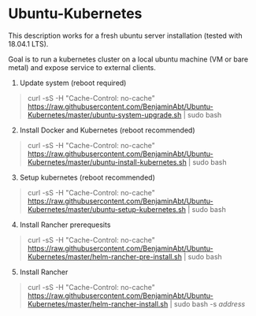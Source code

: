 # Ubuntu-Kubernetes

This description works for a fresh ubuntu server installation (tested with 18.04.1 LTS).

Goal is to run a kubernetes cluster on a local ubuntu machine (VM or bare metal) and expose service to external clients.

1) Update system (reboot required)
> curl -sS -H "Cache-Control: no-cache"  https://raw.githubusercontent.com/BenjaminAbt/Ubuntu-Kubernetes/master/ubuntu-system-upgrade.sh | sudo bash

2) Install Docker and Kubernetes (reboot recommended)
> curl -sS -H "Cache-Control: no-cache"  https://raw.githubusercontent.com/BenjaminAbt/Ubuntu-Kubernetes/master/ubuntu-install-kubernetes.sh | sudo bash

3) Setup kubernetes (reboot recommended)
> curl -sS -H "Cache-Control: no-cache"  https://raw.githubusercontent.com/BenjaminAbt/Ubuntu-Kubernetes/master/ubuntu-setup-kubernetes.sh | sudo bash

4) Install Rancher prerequesits
> curl -sS -H "Cache-Control: no-cache" https://raw.githubusercontent.com/BenjaminAbt/Ubuntu-Kubernetes/master/helm-rancher-pre-install.sh | sudo bash

5) Install Rancher
> curl -sS -H "Cache-Control: no-cache" https://raw.githubusercontent.com/BenjaminAbt/Ubuntu-Kubernetes/master/helm-rancher-install.sh | sudo bash -s _address_
